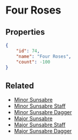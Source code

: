 # Four Roses

<no description available>

## Properties

```json
{
    "id": 74,
    "name": "Four Roses",
    "count": -100
}
```

## Related

- [Minor Sunsabre](../items/1915-minor-sunsabre.md)
- [Minor Sunsabre Staff](../items/1916-minor-sunsabre-staff.md)
- [Minor Sunsabre Dagger](../items/1917-minor-sunsabre-dagger.md)
- [Major Sunsabre](../items/1918-major-sunsabre.md)
- [Major Sunsabre Staff](../items/1919-major-sunsabre-staff.md)
- [Major Sunsabre Dagger](../items/1920-major-sunsabre-dagger.md)


